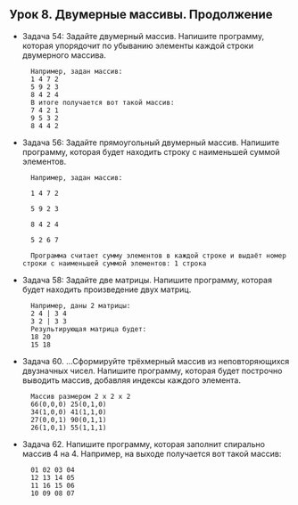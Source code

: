 ## Урок 8. Двумерные массивы. Продолжение
* Задача 54: Задайте двумерный массив. Напишите программу, которая упорядочит по убыванию элементы каждой строки двумерного массива.

        Например, задан массив:
        1 4 7 2
        5 9 2 3
        8 4 2 4
        В итоге получается вот такой массив:
        7 4 2 1
        9 5 3 2
        8 4 4 2

* Задача 56: Задайте прямоугольный двумерный массив. Напишите программу, которая будет находить строку с наименьшей суммой элементов.

        Например, задан массив:

        1 4 7 2

        5 9 2 3

        8 4 2 4

        5 2 6 7

        Программа считает сумму элементов в каждой строке и выдаёт номер строки с наименьшей суммой элементов: 1 строка

* Задача 58: Задайте две матрицы. Напишите программу, которая будет находить произведение двух матриц.

        Например, даны 2 матрицы:
        2 4 | 3 4
        3 2 | 3 3
        Результирующая матрица будет:
        18 20
        15 18

* Задача 60. ...Сформируйте трёхмерный массив из неповторяющихся двузначных чисел. Напишите программу, которая будет построчно выводить массив, добавляя индексы каждого элемента.

        Массив размером 2 x 2 x 2
        66(0,0,0) 25(0,1,0)
        34(1,0,0) 41(1,1,0)
        27(0,0,1) 90(0,1,1)
        26(1,0,1) 55(1,1,1)

* Задача 62. Напишите программу, которая заполнит спирально массив 4 на 4.
Например, на выходе получается вот такой массив:

        01 02 03 04
        12 13 14 05
        11 16 15 06
        10 09 08 07